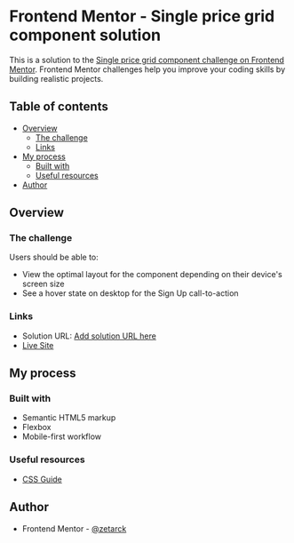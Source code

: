 # Frontend Mentor - Single price grid component solution

This is a solution to the [Single price grid component challenge on Frontend Mentor](https://www.frontendmentor.io/challenges/single-price-grid-component-5ce41129d0ff452fec5abbbc). Frontend Mentor challenges help you improve your coding skills by building realistic projects. 

## Table of contents

- [Overview](#overview)
  - [The challenge](#the-challenge)
  - [Links](#links)
- [My process](#my-process)
  - [Built with](#built-with)
  - [Useful resources](#useful-resources)
- [Author](#author)



## Overview

### The challenge

Users should be able to:

- View the optimal layout for the component depending on their device's screen size
- See a hover state on desktop for the Sign Up call-to-action



### Links

- Solution URL: [Add solution URL here](https://your-solution-url.com)
-  [Live Site](https://zetarck.github.io/Style-price-grid-component/)

## My process

### Built with

- Semantic HTML5 markup
- Flexbox
- Mobile-first workflow



### Useful resources

- [CSS Guide](https://css-tricks.com/guides/) 


## Author


- Frontend Mentor - [@zetarck](https://www.frontendmentor.io/profile/zetarck)


